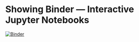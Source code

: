 # Showing Binder — Interactive Jupyter Notebooks
[![Binder](https://mybinder.org/badge_logo.svg)](https://mybinder.org/v2/gh/artusoma/pitches_binder/master)
